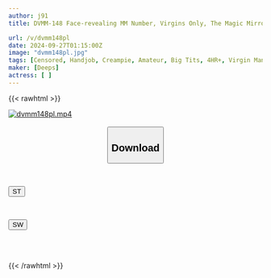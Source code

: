 ```yaml
---
author: j91
title: DVMM-148 Face-revealing MM Number, Virgins Only, The Magic Mirror, A Kind Nursery Teacher's Close Contact Big Tits Breastfeeding Handjob! The Spoiled Cock That Ejaculates Many Times While Sucking On The Pink Nipples Tickles The Motherly Instinct And Takes The Virginity With Lots Of Love! All Of Them Are Creampied!

url: /v/dvmm148pl
date: 2024-09-27T01:15:00Z
image: "dvmm148pl.jpg"
tags: [Censored, Handjob, Creampie, Amateur, Big Tits, 4HR+, Virgin Man	]
maker: [Deeps]
actress: [ ]
---
```



{{< rawhtml >}}

<div class="video" data-videoid="jO8RlDXlZPizpMg">
    <a href="javascript:;">
        <img src="/v/dvmm148pl/dvmm148pl.jpg" width="WIDTH" height="HEIGHT" alt="dvmm148pl.mp4" loading="lazy">
    </a>
</div>

<script type="text/javascript" src="https://j91.asia/asset/on-demand-st.js"></script>

<br>
  <link rel="stylesheet" href="https://j91.asia/asset/bs5.css">
  
  <center>
  <button class="btn btn-primary" type="button" data-bs-toggle="collapse" data-bs-target=".multi-collapse" aria-expanded="false" aria-controls="multiCollapseExample1 multiCollapseExample2"><h2>Download</h2></button></center>
</p>
<div class="row">
  <div class="col">
    <div class="collapse multi-collapse" id="multiCollapseExample1">
      <div class="card card-body">
	      	      <br>
<div class="buttons">  
<p><a href="/v/dvmm148pl/st.html" target="_blank"><button class="btn-hover color-3"><i class="fa fa-download"></i> ST</button></a></p></div>
    </div>
  </div>
</div>
  <div class="col">
    <div class="collapse multi-collapse" id="multiCollapseExample2">
      <div class="card card-body">
	      <br>
<div class="buttons">
<p><a href="/v/dvmm148pl/sw.html" target="_blank"><button class="btn-hover color-2"><i class="fa fa-download"></i> SW</button></a></p></div>
<br><br>
      </div>
    </div>
  </div>
</div>

{{< /rawhtml >}}